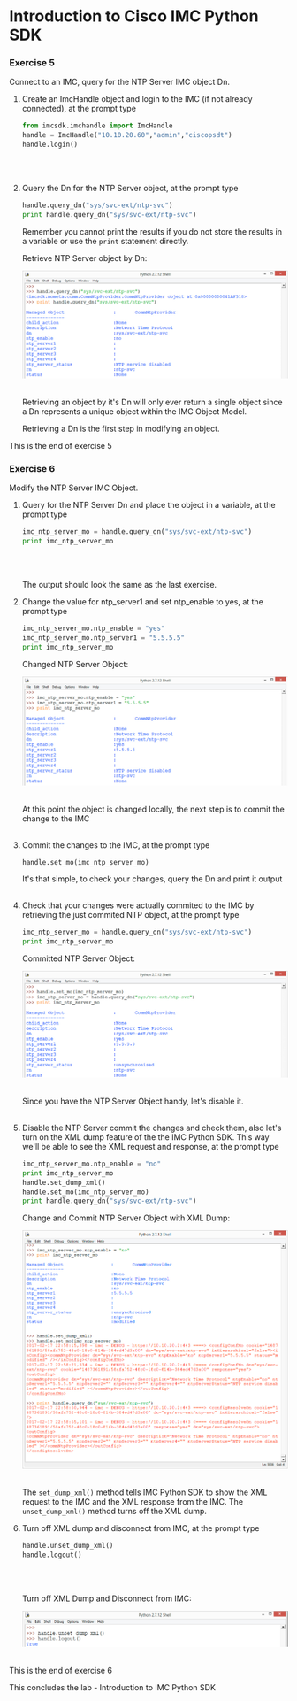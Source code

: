 # Introduction to Cisco IMC Python SDK

### Exercise 5
Connect to an IMC, query for the NTP Server IMC object Dn.

1. Create an ImcHandle object and login to the IMC (if not already connected), at the prompt type

    ```Python
    from imcsdk.imchandle import ImcHandle
    handle = ImcHandle("10.10.20.60","admin","ciscopsdt")
    handle.login()
    ```
    </br></br>

2. Query the Dn for the NTP Server object, at the prompt type

    ```Python
    handle.query_dn("sys/svc-ext/ntp-svc")
    print handle.query_dn("sys/svc-ext/ntp-svc")
    ```
    Remember you cannot print the results if you do not store the results in a variable or use the `print` statement directly.

    Retrieve NTP Server object by Dn:

    ![](assets/images/imc-python-sdk-101-17.jpg)</br></br>

    Retrieving an object by it's Dn will only ever return a single object since a Dn represents a unique object within the IMC Object Model.

    Retrieving a Dn is the first step in modifying an object.

This is the end of exercise 5

### Exercise 6
Modify the NTP Server IMC Object.

1. Query for the NTP Server Dn and place the object in a variable, at the prompt type

    ```Python
    imc_ntp_server_mo = handle.query_dn("sys/svc-ext/ntp-svc")
    print imc_ntp_server_mo
    ```
    </br></br>

    The output should look the same as the last exercise.

2. Change the value for ntp_server1 and set ntp_enable to yes, at the prompt type

    ```Python
    imc_ntp_server_mo.ntp_enable = "yes"
    imc_ntp_server_mo.ntp_server1 = "5.5.5.5"
    print imc_ntp_server_mo
    ```

    Changed NTP Server Object:

    ![](assets/images/imc-python-sdk-101-18.jpg)</br></br>

    At this point the object is changed locally, the next step is to commit the change to the IMC
    </br></br>

3. Commit the changes to the IMC, at the prompt type

    ```Python
    handle.set_mo(imc_ntp_server_mo)
    ```

    It's that simple, to check your changes, query the Dn and print it output
    </br></br>

4. Check that your changes were actually commited to the IMC by retrieving the just commited NTP object, at the prompt type

    ```Python
    imc_ntp_server_mo = handle.query_dn("sys/svc-ext/ntp-svc")
    print imc_ntp_server_mo
    ```

    Committed NTP Server Object:

    ![](assets/images/imc-python-sdk-101-19.jpg)</br></br>

    Since you have the NTP Server Object handy, let's disable it.
    </br></br>

5. Disable the NTP Server commit the changes and check them, also let's turn on the XML dump feature of the the IMC Python SDK. This way we'll be able to see the XML request and response, at the prompt type

    ```Python
    imc_ntp_server_mo.ntp_enable = "no"
    print imc_ntp_server_mo
    handle.set_dump_xml()
    handle.set_mo(imc_ntp_server_mo)
    print handle.query_dn("sys/svc-ext/ntp-svc")
    ```

    Change and Commit NTP Server Object with XML Dump:

    ![](assets/images/imc-python-sdk-101-20.jpg)</br></br>

    The `set_dump_xml()` method tells IMC Python SDK to show the XML request to the IMC and the XML response from the IMC. The `unset_dump_xml()` method turns off the XML dump.

6. Turn off XML dump and disconnect from IMC, at the prompt type

    ```Python
    handle.unset_dump_xml()
    handle.logout()
    ```
    </br></br>

    Turn off XML Dump and Disconnect from IMC:

    ![](assets/images/imc-python-sdk-101-21.jpg)</br></br>

This is the end of exercise 6

This concludes the lab - Introduction to IMC Python SDK
